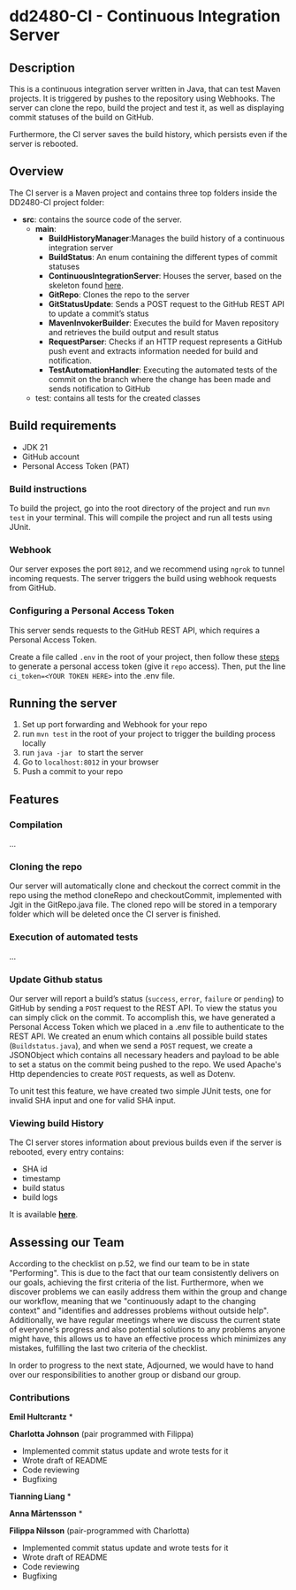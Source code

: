 # dd2480-CI - Continuous Integration Server

## Description

This is a continuous integration server written in Java, that can test Maven projects. It is triggered by pushes to the repository using Webhooks. The server can clone the repo, build the project and test it, as well as displaying commit statuses of the build on GitHub.

Furthermore, the CI server saves the build history, which persists even if the server is rebooted.

## Overview
The CI server is a Maven project and contains three top folders inside the DD2480-CI project folder:
* **src**: contains the source code of the server.
  * **main**:
    * **BuildHistoryManager**:Manages the build history of a continuous integration server
    * **BuildStatus**: An enum containing the different types of commit statuses
    * **ContinuousIntegrationServer**: Houses the server, based on the skeleton found [here](https://github.com/KTH-DD2480/smallest-java-ci).
    * **GitRepo**: Clones the repo to the server
    * **GitStatusUpdate**: Sends a POST request to the GitHub REST API to update a commit’s status
    * **MavenInvokerBuilder**: Executes the build for Maven repository and retrieves the build output and result status
    * **RequestParser**: Checks if an HTTP request represents a GitHub push event and extracts information needed for build and notification.
    * **TestAutomationHandler**: Executing the automated tests of the commit on the branch where the change has been made
      and sends notification to GitHub
  * test: contains all tests for the created classes


## Build requirements
* JDK 21
* GitHub account
* Personal Access Token (PAT)

### Build instructions
To build the project, go into the root directory of the project and run `mvn test` in your terminal. This will compile the project and run all tests using JUnit.

### Webhook
Our server exposes the port `8012`, and we recommend using `ngrok` to tunnel incoming requests. The server triggers the build using webhook requests from GitHub.

### Configuring a Personal Access Token 
This server sends requests to the GitHub REST API, which requires a Personal Access Token.

Create a file called `.env` in the root of your project, then follow these [steps](https://docs.github.com/en/authentication/keeping-your-account-and-data-secure/managing-your-personal-access-tokens) to generate a personal access token (give it `repo` access). Then, put the line `ci_token=<YOUR TOKEN HERE>` into the .env file.

## Running the server ##
1. Set up port forwarding and Webhook for your repo
2. run `mvn test` in the root of your project to trigger the building process locally
3. run `java -jar ` to start the server
4. Go to `localhost:8012` in your browser
5. Push a commit to your repo

## Features

### Compilation 
...

### Cloning the repo
Our server will automatically clone and checkout the correct commit in the repo using the method cloneRepo and checkoutCommit, implemented with Jgit in the GitRepo.java file. The cloned repo will be stored in a temporary folder which will be deleted once the CI server is finished.

### Execution of automated tests
...

### Update Github status
Our server will report a build’s status (`success`, `error`, `failure` or `pending`) to GitHub by sending a `POST` request to the REST API. To view the status you can simply click on the commit.
To accomplish this, we have generated a Personal Access Token which we placed in a .env file to authenticate to the REST API.
We created an enum which contains all possible build states (`Buildstatus.java`), and when we send a `POST` request, we create a JSONObject which contains all necessary headers and payload to be able to set a status on the commit being pushed to the repo.
We used Apache's Http dependencies to create `POST` requests, as well as Dotenv. 

To unit test this feature, we have created two simple JUnit tests, one for invalid SHA input and one for valid SHA input.

### Viewing build History
The CI server stores information about previous builds even if the server is rebooted, every entry contains:
* SHA id
* timestamp
* build status
* build logs

It is available **[here](https://grouper-valid-hugely.ngrok-free.app/buildhistory)**.

## Assessing our Team
According to the checklist on p.52, we find our team to be in state "Performing". This is due to the fact that our team consistently delivers on our goals, achieving the first criteria of the list.
Furthermore, when we discover problems we can easily address them within the group and change our workflow, meaning that we "continuously adapt to the changing context" 
and "identifies and addresses problems without outside help". 
Additionally, we have regular meetings where we discuss the current state of everyone's progress and also potential solutions to any problems anyone might have,
this allows us to have an effective process which minimizes any mistakes, fulfilling the last two criteria of the checklist.

In order to progress to the next state, Adjourned, we would have to hand over our responsibilities to another group or disband our group. 

### Contributions
**Emil Hultcrantz**
* 

**Charlotta Johnson** (pair programmed with Filippa)
* Implemented commit status update and wrote tests for it
* Wrote draft of README
* Code reviewing
* Bugfixing

**Tianning Liang**
*

**Anna Mårtensson**
*


**Filippa Nilsson** (pair-programmed with Charlotta)
* Implemented commit status update and wrote tests for it
* Wrote draft of README
* Code reviewing
* Bugfixing
